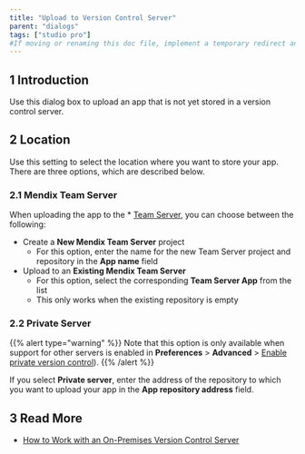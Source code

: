 ```yaml
---
title: "Upload to Version Control Server"
parent: "dialogs"
tags: ["studio pro"]
#If moving or renaming this doc file, implement a temporary redirect and let the respective team know they should update the URL in the product. See Mapping to Products for more details.
---
```


## 1 Introduction

Use this dialog box to upload an app that is not yet stored in a version control server.

## 2 Location

Use this setting to select the location where you want to store your app. There are three options, which are described below.

### 2.1 Mendix Team Server

When uploading the app to the * [Team Server](/developerportal/develop/team-server), you can choose between the following:

* Create a **New Mendix Team Server** project
	* For this option, enter the name for the new Team Server project and repository in the **App name** field
* Upload to an **Existing Mendix Team Server**
	* For this option, select the corresponding **Team Server App** from the list
	* This only works when the existing repository is empty

### 2.2 Private Server

{{% alert type="warning" %}}
Note that this option is only available when support for other servers is enabled in **Preferences** > **Advanced** > [Enable private version control](preferences-dialog#enable)).
{{% /alert %}}

If you select **Private server**, enter the address of the repository to which you want to upload your app in the **App repository address** field.

## 3 Read More

* [How to Work with an On-Premises Version Control Server](/howto/collaboration-requirements-management/on-premises-svn-howto)
